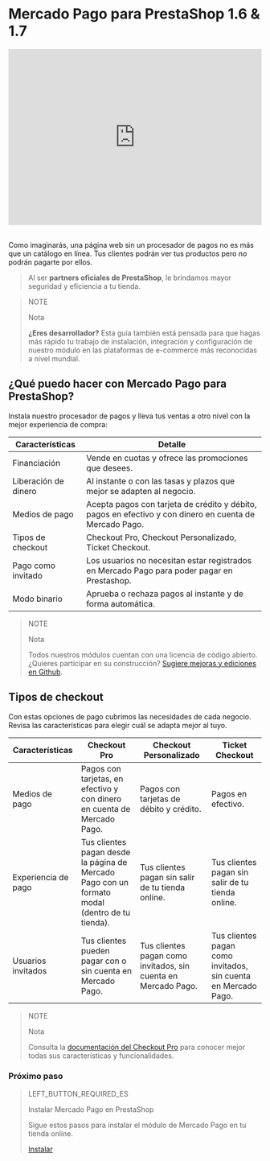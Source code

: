 # Mercado Pago para PrestaShop 1.6 & 1.7


<center>
  <iframe width="100%" height="350" src="https://www.youtube.com/embed/-0QDOCWY_dE" frameborder="0" allow="encrypted-media; picture-in-picture"></iframe>
</center>
<br>

Como imaginarás, una página web sin un procesador de pagos no es más que un catálogo en línea. Tus clientes podrán ver tus productos pero no podrán pagarte por ellos.

> Al ser **partners oficiales de PrestaShop**, le brindamos mayor seguridad y eficiencia a tu tienda.

<span></span>

> NOTE
>
> Nota
>
> **¿Eres desarrollador?** Esta guía también está pensada para que hagas más rápido tu trabajo de instalación, integración y configuración de nuestro módulo en las plataformas de e-commerce más reconocidas a nivel mundial. 

## ¿Qué puedo hacer con Mercado Pago para PrestaShop?

Instala nuestro procesador de pagos y lleva tus ventas a otro nivel con la mejor experiencia de compra:

| Características               | Detalle                                                                  	                                               |
|-------------------------------|--------------------------------------------------------------------------------------------------------------------------|
| Financiación                 	| Vende en cuotas y ofrece las promociones que desees.                    	                                               |
| Liberación de dinero          | Al instante o con las tasas y plazos que mejor se adapten al negocio.    	                                               |
| Medios de pago                | Acepta pagos con tarjeta de crédito y débito, pagos en efectivo y con dinero en cuenta de Mercado Pago.                  |
| Tipos de checkout             | Checkout Pro, Checkout Personalizado, Ticket Checkout.                                               	         |
| Pago como invitado            | Los usuarios no necesitan estar registrados en Mercado Pago para poder pagar en Prestashop.                             |
| Modo binario                  | Aprueba o rechaza pagos al instante y de forma automática.                                                               |

> NOTE
>
> Nota
>
> Todos nuestros módulos cuentan con una licencia de código abierto. ¿Quieres participar en su construcción? [Sugiere mejoras y ediciones en Github](https://github.com/mercadopago/cart-prestashop-7).

## Tipos de checkout

Con estas opciones de pago cubrimos las necesidades de cada negocio. Revisa las características para elegir cuál se adapta mejor al tuyo. 

| Características | Checkout Pro | Checkout Personalizado | Ticket Checkout |
|-----------------|--------------------------|------------------------|-----------------|
| Medios de pago  | Pagos con tarjetas, en efectivo y con dinero en cuenta de Mercado Pago. | Pagos con tarjetas de débito y crédito.| Pagos en efectivo. |
| Experiencia de pago | Tus clientes pagan desde la página de Mercado Pago con un formato modal (dentro de tu tienda). | Tus clientes pagan sin salir de tu tienda online. | Tus clientes pagan sin salir de tu tienda online. |
| Usuarios invitados | Tus clientes pueden pagar con o sin cuenta en Mercado Pago. | Tus clientes pagan como invitados, sin cuenta en Mercado Pago. | Tus clientes pagan como invitados, sin cuenta en Mercado Pago. |

> NOTE
>
> Nota
>
> Consulta la [documentación del Checkout Pro](https://www.mercadopago.com.ar/developers/es/guides/payments/web-payment-checkout/introduction/) para conocer mejor todas sus características y funcionalidades.

### Próximo paso

> LEFT_BUTTON_REQUIRED_ES
>
> Instalar Mercado Pago en PrestaShop
>
> Sigue estos pasos para instalar el módulo de Mercado Pago en tu tienda online.
>
> 
> [Instalar](https://www.mercadopago.com.ar/developers/es/guides/plugins/prestashop/instalation/)